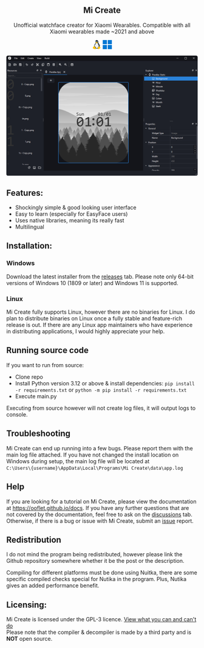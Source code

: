 <br />
<h2 align="center"> Mi Create </h2>
<p align="center"> Unofficial watchface creator for Xiaomi Wearables. Compatible with all Xiaomi wearables made ~2021 and above </p>

<p align="center">
    <img src="images/linux.png" alt="linux">
    <img src="images/windows.png" alt="linux">
</p>

![window](images/window.png)

## Features:
- Shockingly simple & good looking user interface
- Easy to learn (especially for EasyFace users)
- Uses native libraries, meaning its really fast
- Multilingual

## Installation:

### Windows
Download the latest installer from the [releases](https://github.com/ooflet/Mi-Create/releases) tab. Please note only 64-bit versions of Windows 10 (1809 or later) and Windows 11 is supported.

### Linux
Mi Create fully supports Linux, however there are no binaries for Linux. I do plan to distribute binaries on Linux once a fully stable and feature-rich release is out. If there are any Linux app maintainers who have experience in distributing applications, I would highly appreciate your help.

## Running source code
If you want to run from source:
- Clone repo
- Install Python version 3.12 or above & install dependencies:
`pip install -r requirements.txt` or `python -m pip install -r requirements.txt`
- Execute main.py

Executing from source however will not create log files, it will output logs to console.

## Troubleshooting
Mi Create can end up running into a few bugs. Please report them with the main log file attached. If you have not changed the install location on Windows during setup, the main log file will be located at  
`C:\Users\{username}\AppData\Local\Programs\Mi Create\data\app.log`

## Help
If you are looking for a tutorial on Mi Create, please view the documentation at https://ooflet.github.io/docs. If you have any further questions that are not covered by the documentation, feel free to ask on the [discussions](https://github.com/ooflet/Mi-Create/discussions) tab. Otherwise, if there is a bug or issue with Mi Create, submit an [issue](https://github.com/ooflet/Mi-Create/issues) report.

## Redistribution

I do not mind the program being redistributed, however please link the Github repository somewhere whether it be the post or the description.

Compiling for different platforms must be done using Nuitka, there are some specific compiled checks special for Nutika in the program. Plus, Nutika gives an added performance benefit.


## Licensing:
Mi Create is licensed under the GPL-3 licence. [View what you can and can't do](https://gist.github.com/kn9ts/cbe95340d29fc1aaeaa5dd5c059d2e60)   
Please note that the compiler & decompiler is made by a third party and is **NOT** open source.